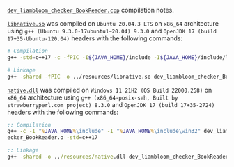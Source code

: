 [`dev_liambloom_checker_BookReader.cpp`](dev_liambloom_checker_BookReader.cpp) compilation notes.

[`libnative.so`](../resources/libnative.so) was compiled on `Ubuntu 20.04.3 LTS` on `x86_64` architecture using `g++ (Ubuntu 9.3.0-17ubuntu1~20.04) 9.3.0` and `OpenJDK 17 (build 17+35-Ubuntu-120.04)` headers with the following commands:
```bash
# Compilation
g++ -std=c++17 -c -fPIC -I${JAVA_HOME}/include -I${JAVA_HOME}/include/linux dev_liambloom_checker_BookReader.cpp -o dev_liambloom_checker_BookReader.o

# Linkage
g++ -shared -fPIC -o ../resources/libnative.so dev_liambloom_checker_BookReader.o -lc
```

[`native.dll`](../resources/native.dll) was compiled on `Windows 11 21H2 (OS Build 22000.258)` on `x86_64` architecture using `g++ (x86_64-posix-seh, Built by strawberryperl.com project) 8.3.0` and `OpenJDK 17 (build 17+35-2724)` headers with the following commands:
```cmd
:: Compilation
g++ -c -I "%JAVA_HOME%\include" -I "%JAVA_HOME%\include\win32" dev_liambloom_checker_BookReader.cpp -o dev_liambloom_ch
ecker_BookReader.o -std=c++17

:: Linkage
g++ -shared -o ../resources/native.dll dev_liambloom_checker_BookReader.o -Wl,--add-stdcall-alias -std=c++17 -lstdc++fs
```
